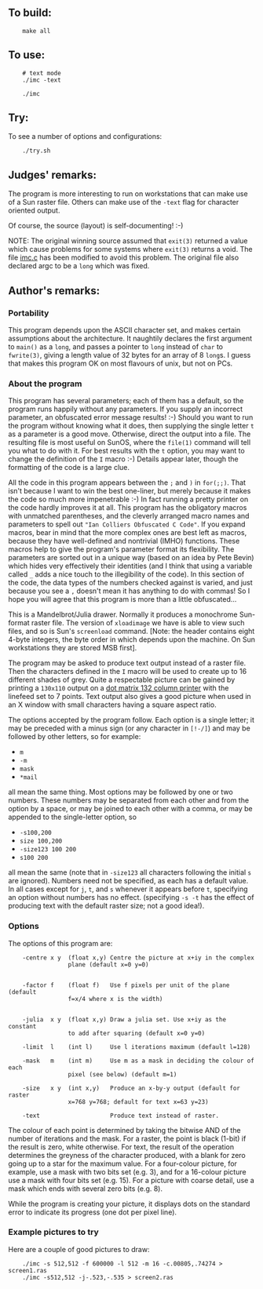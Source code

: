 ## To build:

``` <!---sh-->
    make all
```


## To use:

``` <!---sh-->
    # text mode
    ./imc -text

    ./imc
```


## Try:

To see a number of options and configurations:

``` <!---sh-->
    ./try.sh
```


## Judges' remarks:

The program is more interesting to run on workstations that can make use of a
Sun raster file.  Others can make use of the `-text` flag for character oriented
output.

Of course, the source (layout) is self-documenting!  :-)

NOTE: The original winning source assumed that `exit(3)` returned a value which
cause problems for some systems where `exit(3)` returns a void.  The file
[imc.c](%%REPO_URL%%/1992/imc/imc.c) has been modified to avoid this problem. The original file also
declared argc to be a `long` which was fixed.


## Author's remarks:

### Portability

This program depends upon the ASCII character set, and makes certain assumptions
about the architecture. It naughtily declares the first argument to `main()` as
a `long`, and passes a pointer to `long` instead of `char` to `fwrite(3)`,
giving a length value of 32 bytes for an array of 8 `long`s. I guess that makes
this program OK on most flavours of unix, but not on PCs.


### About the program

This program has several parameters; each of them has a default, so the
program runs happily without any parameters. If you supply an incorrect
parameter, an obfuscated error message results! :-) Should you want to
run the program without knowing what it does, then supplying the single
letter `t` as a parameter is a good move. Otherwise, direct the output
into a file. The resulting file is most useful on SunOS, where the
`file(1)` command will tell you what to do with it. For best results with
the `t` option, you may want to change the definition of the `I` macro :-)
Details appear later, though the formatting of the code is a large clue.

All the code in this program appears between the `;` and `)` in
`for(;;)`. That isn't because I want to win the best one-liner, but
merely because it makes the code so much more impenetrable :-) In fact
running a pretty printer on the code hardly improves it at all. This
program has the obligatory macros with unmatched parentheses, and the
cleverly arranged macro names and parameters to spell out `"Ian Colliers
Obfuscated C Code"`. If you expand macros, bear in mind that the more
complex ones are best left as macros, because they have well-defined and
nontrivial (IMHO) functions. These macros help to give the program's
parameter format its flexibility. The parameters are sorted out in a
unique way (based on an idea by Pete Bevin) which hides very effectively
their identities (and I think that using a variable called `_` adds a nice
touch to the illegibility of the code). In this section of the code, the
data types of the numbers checked against is varied, and just because
you see a `,` doesn't mean it has anything to do with commas! So I hope
you will agree that this program is more than a little obfuscated...

This is a Mandelbrot/Julia drawer. Normally it produces a monochrome
Sun-format raster file. The version of `xloadimage` we have is able to
view such files, and so is Sun's `screenload` command. [Note: the header
contains eight 4-byte integers, the byte order in which depends upon the
machine. On Sun workstations they are stored MSB first].

The program may be asked to produce text output instead of a raster
file. Then the characters defined in the `I` macro will be used to create
up to 16 different shades of grey. Quite a respectable picture can be
gained by printing a `130x110` output on a [dot matrix 132 column
printer](https://en.wikipedia.org/wiki/Dot_matrix_printing) with the linefeed
set to 7 points. Text output also gives a good picture when used in an X window
with small characters having a square aspect ratio.

The options accepted by the program follow. Each option is a single letter; it
may be preceded with a minus sign (or any character in `[!-/]`) and may be
followed by other letters, so for example:


- `m`
- `-m`
- `mask`
- `*mail`


all mean the same thing. Most options may be followed by one or two
numbers. These numbers may be separated from each other and from the
option by a space, or may be joined to each other with a comma, or may
be appended to the single-letter option, so

- `-s100,200`
- `size 100,200`
- `-size123 100 200`
- `s100 200`

all mean the same (note that in `-size123` all characters following the
initial `s` are ignored). Numbers need not be specified, as each has a
default value. In all cases except for `j`, `t`, and `s` whenever it
appears before `t`, specifying an option without numbers has no effect.
(specifying `-s -t` has the effect of producing text with the default
raster size; not a good idea!).

### Options

The options of this program are:

```
    -centre x y  (float x,y) Centre the picture at x+iy in the complex
			     plane (default x=0 y=0)


    -factor f    (float f)   Use f pixels per unit of the plane (default
			     f=x/4 where x is the width)


    -julia  x y  (float x,y) Draw a julia set. Use x+iy as the constant
			     to add after squaring (default x=0 y=0)

    -limit  l    (int l)     Use l iterations maximum (default l=128)

    -mask   m    (int m)     Use m as a mask in deciding the colour of each
			     pixel (see below) (default m=1)

    -size   x y  (int x,y)   Produce an x-by-y output (default for raster
			     x=768 y=768; default for text x=63 y=23)

    -text                    Produce text instead of raster.
```

The colour of each point is determined by taking the bitwise AND of the
number of iterations and the mask. For a raster, the point is black
(1-bit) if the result is zero, white otherwise. For text, the result of
the operation determines the greyness of the character produced, with a
blank for zero going up to a star for the maximum value. For a
four-colour picture, for example, use a mask with two bits set (e.g. 3),
and for a 16-colour picture use a mask with four bits set (e.g. 15). For
a picture with coarse detail, use a mask which ends with several zero
bits (e.g. 8).

While the program is creating your picture, it displays dots on the
standard error to indicate its progress (one dot per pixel line).

### Example pictures to try

Here are a couple of good pictures to draw:

``` <!---sh-->
    ./imc -s 512,512 -f 600000 -l 512 -m 16 -c.00805,.74274 > screen1.ras
    ./imc -s512,512 -j-.523,-.535 > screen2.ras
```


<!--

    Copyright © 1984-2024 by Landon Curt Noll. All Rights Reserved.

    You are free to share and adapt this file under the terms of this license:

	Creative Commons Attribution-ShareAlike 4.0 International (CC BY-SA 4.0)

    For more information, see:

	https://creativecommons.org/licenses/by-sa/4.0/

-->
